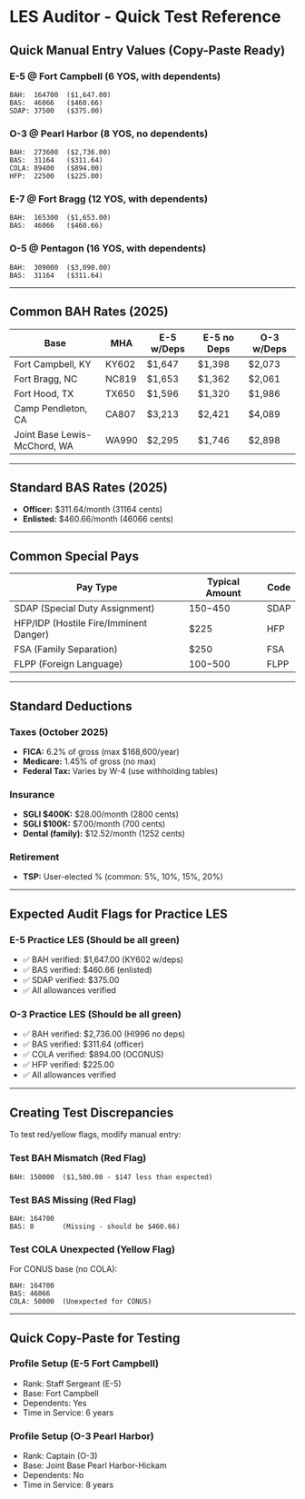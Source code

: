 # LES Auditor - Quick Test Reference

## Quick Manual Entry Values (Copy-Paste Ready)

### E-5 @ Fort Campbell (6 YOS, with dependents)
```
BAH:  164700  ($1,647.00)
BAS:  46066   ($460.66)
SDAP: 37500   ($375.00)
```

### O-3 @ Pearl Harbor (8 YOS, no dependents)
```
BAH:  273600  ($2,736.00)
BAS:  31164   ($311.64)
COLA: 89400   ($894.00)
HFP:  22500   ($225.00)
```

### E-7 @ Fort Bragg (12 YOS, with dependents)
```
BAH:  165300  ($1,653.00)
BAS:  46066   ($460.66)
```

### O-5 @ Pentagon (16 YOS, with dependents)
```
BAH:  309000  ($3,090.00)
BAS:  31164   ($311.64)
```

---

## Common BAH Rates (2025)

| Base | MHA | E-5 w/Deps | E-5 no Deps | O-3 w/Deps |
|------|-----|-----------|-------------|------------|
| Fort Campbell, KY | KY602 | $1,647 | $1,398 | $2,073 |
| Fort Bragg, NC | NC819 | $1,653 | $1,362 | $2,061 |
| Fort Hood, TX | TX650 | $1,596 | $1,320 | $1,986 |
| Camp Pendleton, CA | CA807 | $3,213 | $2,421 | $4,089 |
| Joint Base Lewis-McChord, WA | WA990 | $2,295 | $1,746 | $2,898 |

---

## Standard BAS Rates (2025)

- **Officer:** $311.64/month (31164 cents)
- **Enlisted:** $460.66/month (46066 cents)

---

## Common Special Pays

| Pay Type | Typical Amount | Code |
|----------|---------------|------|
| SDAP (Special Duty Assignment) | $150-$450 | SDAP |
| HFP/IDP (Hostile Fire/Imminent Danger) | $225 | HFP |
| FSA (Family Separation) | $250 | FSA |
| FLPP (Foreign Language) | $100-$500 | FLPP |

---

## Standard Deductions

### Taxes (October 2025)
- **FICA:** 6.2% of gross (max $168,600/year)
- **Medicare:** 1.45% of gross (no max)
- **Federal Tax:** Varies by W-4 (use withholding tables)

### Insurance
- **SGLI $400K:** $28.00/month (2800 cents)
- **SGLI $100K:** $7.00/month (700 cents)
- **Dental (family):** $12.52/month (1252 cents)

### Retirement
- **TSP:** User-elected % (common: 5%, 10%, 15%, 20%)

---

## Expected Audit Flags for Practice LES

### E-5 Practice LES (Should be all green)
- ✅ BAH verified: $1,647.00 (KY602 w/deps)
- ✅ BAS verified: $460.66 (enlisted)
- ✅ SDAP verified: $375.00
- ✅ All allowances verified

### O-3 Practice LES (Should be all green)
- ✅ BAH verified: $2,736.00 (HI996 no deps)
- ✅ BAS verified: $311.64 (officer)
- ✅ COLA verified: $894.00 (OCONUS)
- ✅ HFP verified: $225.00
- ✅ All allowances verified

---

## Creating Test Discrepancies

To test red/yellow flags, modify manual entry:

### Test BAH Mismatch (Red Flag)
```
BAH: 150000  ($1,500.00 - $147 less than expected)
```

### Test BAS Missing (Red Flag)
```
BAH: 164700
BAS: 0       (Missing - should be $460.66)
```

### Test COLA Unexpected (Yellow Flag)
For CONUS base (no COLA):
```
BAH: 164700
BAS: 46066
COLA: 50000  (Unexpected for CONUS)
```

---

## Quick Copy-Paste for Testing

### Profile Setup (E-5 Fort Campbell)
- Rank: Staff Sergeant (E-5)
- Base: Fort Campbell
- Dependents: Yes
- Time in Service: 6 years

### Profile Setup (O-3 Pearl Harbor)
- Rank: Captain (O-3)
- Base: Joint Base Pearl Harbor-Hickam
- Dependents: No
- Time in Service: 8 years

